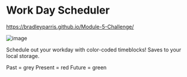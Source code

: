# Work Day Scheduler

https://bradleyparris.github.io/Module-5-Challenge/

![image](https://user-images.githubusercontent.com/24867485/172078763-cccde7a6-f17a-4c13-bcc0-d1b5eb0ff2a4.png)

Schedule out your workday with color-coded timeblocks! Saves to your local storage.

Past = grey
Present = red
Future = green
